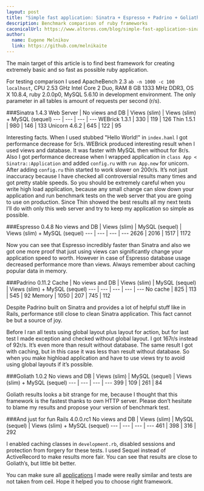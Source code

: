 ```yaml
---
layout: post
title: "Simple fast application: Sinatra + Espresso + Padrino + Goliath + Rails"
description: Benchmark comparison of ruby frameworks
caconicalUrl: https://www.altoros.com/blog/simple-fast-application-sinatra-espresso-padrino-goliath-rails/
author:
  name: Eugene Melnikov
  link: https://github.com/melnikaite
---
```

The main target of this article is to find best framework for creating extremely basic and so fast as possible ruby application.

<!-- full start -->
For testing comparison I used ApacheBench 2.3 `ab -n 1000 -c 100 localhost`, CPU 2.53 GHz Intel Core 2 Duo, RAM 8 GB 1333 MHz DDR3, OS X 10.8.4, ruby 2.0.0p0, MySQL 5.6.10 in development environment.
The only parameter in all tables is amount of requests per second (r/s).

###Sinatra 1.4.3
Web Server |	No views and DB |	Views (slim) |	Views (slim) + MySQL (sequel)
--- | --- | --- | ---
WEBrick 1.3.1 |	330 |	119 |	126
Thin 1.5.1 |	980 |	146 |	133
Unicorn 4.6.2 |	645 |	122 |	95

Interesting facts.
When I used stubbed "Hello World!" in `index.haml` I got performance decrease for 5r/s.
WEBrick produced interesting result when I used views and database.
It was faster with MySQL then without for 8r/s.
Also I got performance decrease when I wrapped application in `class App < Sinatra::Application` and added `config.ru` with `run App.new` for unicorn.
After adding `config.ru` thin started to work slower on 200r/s.
It’s not just inaccuracy because I have checked all controversial results many times and got pretty stable speeds.
So you should be extremely careful when you write high load application, because any small change can slow down your application and run benchmark tests on the web server that you are going to use on production.
Since Thin showed the best results all my next tests I’ll do with only this web server and try to keep my application so simple as possible.

###Espresso 0.4.8
No views and DB |	Views (slim) |	MySQL (sequel) |	Views (slim) + MySQL (sequel)
--- | --- | --- | ---
2626 |	2016 |	1517 |	1172

Now you can see that Espresso incredibly faster than Sinatra and also we got one more proof that just using views can significantly change your application speed to worth.
However in case of Espresso database usage decreased performance more than views.
Always remember about caching popular data in memory.

###Padrino 0.11.2
Cache |	No views and DB |	Views (slim) |	MySQL (sequel) |	Views (slim) + MySQL (sequel)
--- | --- | --- | --- | ---
No cache |	825 |	113 |	545 |	92
Memory |	1050 |	207 |	745 |	112

Despite Padrino built on Sinatra and provides a lot of helpful stuff like in Rails, performance still close to clean Sinatra application.
This fact cannot be but a source of joy.

Before I ran all tests using global layout plus layout for action, but for last test I made exception and checked without global layout.
I got 167r/s instead of 92r/s.
It’s even more than result without database.
The same result I got with caching, but in this case it was less than result without database.
So when you make highload application and have to use views try to avoid using global layouts if it’s possible.

###Goliath 1.0.2
No views and DB |	Views (slim) |	MySQL (sequel) |	Views (slim) + MySQL (sequel)
--- | --- | --- | ---
399 |	109 |	261 |	84

Goliath results looks a bit strange for me, because I thought that this framework is the fastest thanks to own HTTP server.
Please don’t hesitate to blame my results and propose your version of benchmark test.

###And just for fun Rails 4.0.0.rc1
No views and DB |	Views (slim) |	MySQL (sequel) |	Views (slim) + MySQL (sequel)
--- | --- | --- | ---
461 |	398 |	316 |	292

I enabled caching classes in `development.rb`, disabled sessions and protection from forgery for these tests.
I used Sequel instead of ActiveRecord to make results more fair.
You can see that results are close to Goliath’s, but little bit better.

You can make sure all [applications](https://github.com/melnikaite/ruby-frameworks-comparison/branches) I made were really similar and tests are not taken from ceil. Hope it helped you to choose right framework.
<!-- full end -->

